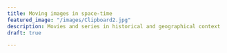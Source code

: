 ```yaml
---
title: Moving images in space-time
featured_image: "/images/Clipboard2.jpg"
description: Movies and series in historical and geographical context
draft: true

---
```


